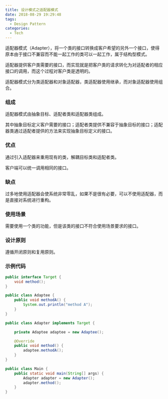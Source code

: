 ```yaml
---
title: 设计模式之适配器模式
date: 2018-08-29 19:29:48
tags:
  - Design Pattern
categories:
  - Tech
---
```


适配器模式（Adapter），将一个类的接口转换成客户希望的另外一个接口，使得原本由于接口不兼容而不能一起工作的类可以一起工作，属于结构型模式。

适配器提供客户类需要的接口，而实现就是把客户类的请求转化为对适配者的相应接口的调用，而这个过程对客户类是透明的。

适配器模式分为类适配器和对象适配器，类适配器使用继承，而对象适配器使用组合。





<!-- more -->




### 组成

适配器模式由抽象目标、适配者类和适配器类组成。

其中抽象目标定义客户需要的接口；适配者类提供不兼容于抽象目标的接口；适配器类通过适配者提供的方法来实现抽象目标定义的接口。



### 优点

通过引入适配器来重用现有的类，解耦目标类和适配者类。

客户端可以统一调用相同的接口。



### 缺点

过多地使用适配器会使系统非常零乱，如果不是很有必要，可以不使用适配器，而是直接对系统进行重构。



### 使用场景

需要使用一个类的功能，但是该类的接口不符合使用场景要求的接口。



### 设计原则

遵循开闭原则和复用原则。



### 示例代码

```java
public interface Target {
    void method();
}

public class Adaptee {
    public void methodA() {
        System.out.println("method A");
    }
}

public class Adapter implements Target {

    private Adaptee adaptee = new Adaptee();

    @Override
    public void method() {
        adaptee.methodA();
    }
}

public class Main {
    public static void main(String[] args) {
		Adapter adapter = new Adapter();
		adapter.method();
    }
}
```

